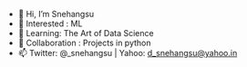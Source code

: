 - 👋 Hi, I’m Snehangsu
- 👀 Interested : ML
- 🌱 Learning: The Art of Data Science
- 💞️ Collaboration : Projects in python
- 📫 Twitter: @_snehangsu | Yahoo: d_snehangsu@yahoo.in

<!---
snehangsude/snehangsude is a ✨ special ✨ repository because its `README.md` (this file) appears on your GitHub profile.
You can click the Preview link to take a look at your changes.
--->
